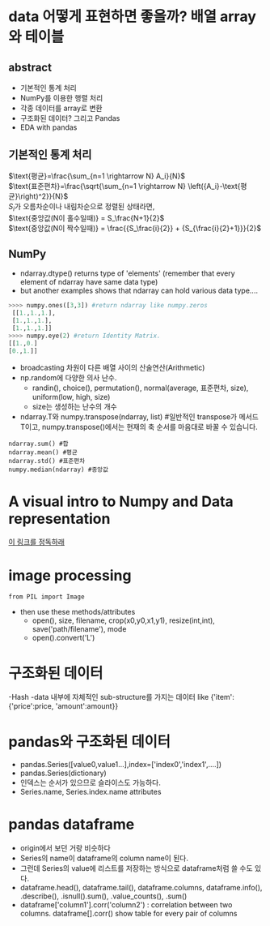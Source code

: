# data 어떻게 표현하면 좋을까? 배열 array와 테이블

## abstract
- 기본적인 통계 처리
- NumPy를 이용한 행렬 처리
- 각종 데이터를 array로 변환
- 구조화된 데이터? 그리고 Pandas
- EDA with pandas

## 기본적인 통계 처리
$\text{평균}=\frac{\sum_{n=1 \rightarrow N} A_i}{N}$   
$\text{표준편차}=\frac{\sqrt{\sum_{n=1 \rightarrow N} \left({A_i}-\text{평균}\right)^2}}{N}$  
$S_i \text{가 오름차순이나 내림차순으로 정렬된 상태라면,}$  
$\text{중앙값(N이 홀수일때)} = S_\frac{N+1}{2}$  
$\text{중앙값(N이 짝수일때)} = \frac{{S_\frac{i}{2}} + {S_{\frac{i}{2}+1}}}{2}$  

## NumPy
- ndarray.dtype() returns type of 'elements' (remember that every element of ndarray have same data type)
- but another examples shows that ndarray can hold various data type....  

```python
>>>> numpy.ones([3,3]) #return ndarray like numpy.zeros
 [[1.,1.,1.],
 [1.,1.,1.],
 [1.,1.,1.]]
>>>> numpy.eye(2) #return Identity Matrix.
[[1.,0.]
[0.,1.]]
```  

- broadcasting 차원이 다른 배열 사이의 산술연산(Arithmetic)
- np.random에 다양한 의사 난수. 
    + randin(), choice(), permutation(), normal(average, 표준편차, size), uniform(low, high, size)
    + size는 생성하는 난수의 개수
- ndarray.T와 numpy.transpose(ndarray, list) #일반적인 transpose가 메서드 T이고, numpy.transpose()에서는 현재의 축 순서를 마음대로 바꿀 수 있습니다.
```python3
ndarray.sum() #합
ndarray.mean() #평균
ndarray.std() #표준편차
numpy.median(ndarray) #중앙값
```

# A visual intro to Numpy and Data representation  
[이 링크를 정독하래](http://jalammar.github.io/visual-numpy/)

# image processing
```
from PIL import Image
```
- then use these methods/attributes
  + open(), size, filename, crop(x0,y0,x1,y1), resize(int,int), save('path/filename'), mode
  + open().convert('L') 

# 구조화된 데이터
-Hash
-data 내부에 자체적인 sub-structure를 가지는 데이터 like {'item':{'price':price, 'amount':amount}}

# pandas와 구조화된 데이터
- pandas.Series([value0,value1...],index=['index0','index1',....])
- pandas.Series(dictionary)
- 인덱스는 순서가 있으므로 슬라이스도 가능하다.
- Series.name, Series.index.name attributes

# pandas dataframe
- origin에서 보던 거랑 비슷하다
- Series의 name이 dataframe의 column name이 된다.
- 그런데 Series의 value에 리스트를 저장하는 방식으로 dataframe처럼 쓸 수도 있다.
- dataframe.head(), dataframe.tail(), dataframe.columns, dataframe.info(), .describe(), .isnull().sum(), .value_counts(), .sum()
- dataframe['column1'].corr('column2') : correlation between two columns. dataframe[].corr() show table for every pair of columns
